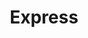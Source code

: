 ---
title: "Express"
url: /ciudad-autonoma-de-buenos-aires/express-alvarez-jonte-2/
shop: comodidad
---